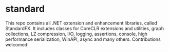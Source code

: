 # standard
This repo contains all .NET extension and enhancement libraries, called StandardFX. It includes classes for CoreCLR extensions and utilities, graph collections, LZ compression, I/O, logging, assertions, console, high performance serialization, WinAPI, async and many others. Contributions welcomed!
